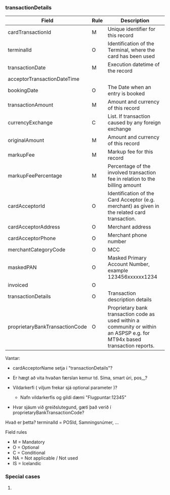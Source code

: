 ### transactionDetails

| Field                             | Rule  | Description                                               |
| --------------------------------- | ----- | --------------------------------------------------------- |
| cardTransactionId                 | M     | Unique identifier for this record                         |
| terminalId                        | O     | Identification of the Terminal, where the card has been used |
| transactionDate                   | M     | Execution datetime of the record                          |
| acceptorTransactionDateTime 
| bookingDate                       | O     | The Date when an entry is booked                          |
| transactionAmount                 | M     | Amount and currency of this record                        |
| currencyExchange                  | C     | List. If transaction caused by any foreign exchange       |
| originalAmount                    | M     | Amount and currency of this record                        |
| markupFee                         | M     | Markup fee for this record                                |
| markupFeePercentage               | M     | Percentage of the involved transaction fee in relation to the billing amount |
| cardAcceptorId                    | O     | Identification of the Card Acceptor (e.g. merchant) as given in the related card transaction. |
| cardAcceptorAddress               | O     | Merchant address                                          |
| cardAcceptorPhone                 | O     | Merchant phone number                                     |
| merchantCategoryCode              | O     | MCC                                                       |
| maskedPAN                         | O     | Masked Primary Account Number, example 123456xxxxxx1234   |
| invoiced                          | O     | |
| transactionDetails                | O     | Transaction description details                           |
| proprietaryBankTransactionCode    | O     | Proprietary bank transaction code as used within a community or within an ASPSP e.g. for MT94x based transaction reports. |


Vantar:
- cardAcceptorName setja í "transactionDetails"?

- Er hægt að vita hvaðan færslan kemur td. Síma, smart úri, pos,,,?
- Vildarkerfi ( viljum frekar sjá optional parameter )?
  - Nafn vildarkerfis og gildi dæmi "Flugpuntar:12345"
- Hvar sjáum við greiðslutegund, gæti það verið í proprietaryBankTransactionCode?

Hvað er þetta?
terminalId = POSId, Samningsnúmer, ...


Field rules
* M = Mandatory
* O = Optional
* C = Conditional
* NA = Not applicable / Not used
* IS = Icelandic 

### Special cases

1.     